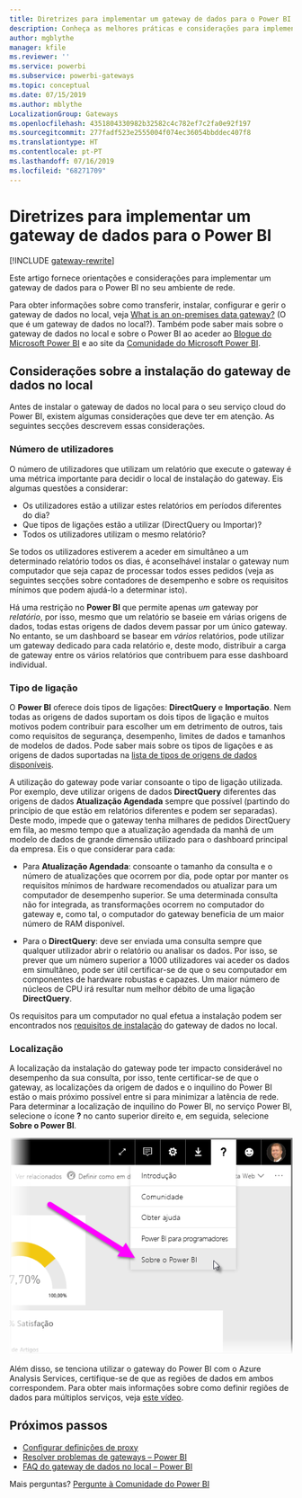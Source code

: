 ```yaml
---
title: Diretrizes para implementar um gateway de dados para o Power BI
description: Conheça as melhores práticas e considerações para implementar um gateway para o Power BI.
author: mgblythe
manager: kfile
ms.reviewer: ''
ms.service: powerbi
ms.subservice: powerbi-gateways
ms.topic: conceptual
ms.date: 07/15/2019
ms.author: mblythe
LocalizationGroup: Gateways
ms.openlocfilehash: 4351804330982b32582c4c782ef7c2fa0e92f197
ms.sourcegitcommit: 277fadf523e2555004f074ec36054bbddec407f8
ms.translationtype: HT
ms.contentlocale: pt-PT
ms.lasthandoff: 07/16/2019
ms.locfileid: "68271709"
---
```

# <a name="guidance-for-deploying-a-data-gateway-for-power-bi"></a>Diretrizes para implementar um gateway de dados para o Power BI

[!INCLUDE [gateway-rewrite](includes/gateway-rewrite.md)]

Este artigo fornece orientações e considerações para implementar um gateway de dados para o Power BI no seu ambiente de rede.

Para obter informações sobre como transferir, instalar, configurar e gerir o gateway de dados no local, veja [What is an on-premises data gateway?](/data-integration/gateway/service-gateway-onprem) (O que é um gateway de dados no local?). Também pode saber mais sobre o gateway de dados no local e sobre o Power BI ao aceder ao [Blogue do Microsoft Power BI](https://powerbi.microsoft.com/blog/) e ao site da [Comunidade do Microsoft Power BI](https://community.powerbi.com/).

## <a name="installation-considerations-for-the-on-premises-data-gateway"></a>Considerações sobre a instalação do gateway de dados no local

Antes de instalar o gateway de dados no local para o seu serviço cloud do Power BI, existem algumas considerações que deve ter em atenção. As seguintes secções descrevem essas considerações.

### <a name="number-of-users"></a>Número de utilizadores

O número de utilizadores que utilizam um relatório que execute o gateway é uma métrica importante para decidir o local de instalação do gateway. Eis algumas questões a considerar:

* Os utilizadores estão a utilizar estes relatórios em períodos diferentes do dia?
* Que tipos de ligações estão a utilizar (DirectQuery ou Importar)?
* Todos os utilizadores utilizam o mesmo relatório?

Se todos os utilizadores estiverem a aceder em simultâneo a um determinado relatório todos os dias, é aconselhável instalar o gateway num computador que seja capaz de processar todos esses pedidos (veja as seguintes secções sobre contadores de desempenho e sobre os requisitos mínimos que podem ajudá-lo a determinar isto).

Há uma restrição no **Power BI** que permite apenas *um* gateway por *relatório*, por isso, mesmo que um relatório se baseie em várias origens de dados, todas estas origens de dados devem passar por um único gateway. No entanto, se um dashboard se basear em *vários* relatórios, pode utilizar um gateway dedicado para cada relatório e, deste modo, distribuir a carga de gateway entre os vários relatórios que contribuem para esse dashboard individual.

### <a name="connection-type"></a>Tipo de ligação

O **Power BI** oferece dois tipos de ligações: **DirectQuery** e **Importação**. Nem todas as origens de dados suportam os dois tipos de ligação e muitos motivos podem contribuir para escolher um em detrimento de outros, tais como requisitos de segurança, desempenho, limites de dados e tamanhos de modelos de dados. Pode saber mais sobre os tipos de ligações e as origens de dados suportadas na [lista de tipos de origens de dados disponíveis](service-gateway-data-sources.md#list-of-available-data-source-types).

A utilização do gateway pode variar consoante o tipo de ligação utilizada. Por exemplo, deve utilizar origens de dados **DirectQuery** diferentes das origens de dados **Atualização Agendada** sempre que possível (partindo do princípio de que estão em relatórios diferentes e podem ser separadas). Deste modo, impede que o gateway tenha milhares de pedidos DirectQuery em fila, ao mesmo tempo que a atualização agendada da manhã de um modelo de dados de grande dimensão utilizado para o dashboard principal da empresa. Eis o que considerar para cada:

* Para **Atualização Agendada**: consoante o tamanho da consulta e o número de atualizações que ocorrem por dia, pode optar por manter os requisitos mínimos de hardware recomendados ou atualizar para um computador de desempenho superior. Se uma determinada consulta não for integrada, as transformações ocorrem no computador do gateway e, como tal, o computador do gateway beneficia de um maior número de RAM disponível.

* Para o **DirectQuery**: deve ser enviada uma consulta sempre que qualquer utilizador abrir o relatório ou analisar os dados. Por isso, se prever que um número superior a 1000 utilizadores vai aceder os dados em simultâneo, pode ser útil certificar-se de que o seu computador em componentes de hardware robustas e capazes. Um maior número de núcleos de CPU irá resultar num melhor débito de uma ligação **DirectQuery**.

Os requisitos para um computador no qual efetua a instalação podem ser encontrados nos [requisitos de instalação](/data-integration/gateway/service-gateway-install#requirements) do gateway de dados no local.

### <a name="location"></a>Localização

A localização da instalação do gateway pode ter impacto considerável no desempenho da sua consulta, por isso, tente certificar-se de que o gateway, as localizações da origem de dados e o inquilino do Power BI estão o mais próximo possível entre si para minimizar a latência de rede. Para determinar a localização de inquilino do Power BI, no serviço Power BI, selecione o ícone **?** no canto superior direito e, em seguida, selecione **Sobre o Power BI**.

![Determinar a localização do inquilino do Power BI](media/service-gateway-deployment-guidance/powerbi-gateway-deployment-guidance_02.png)

Além disso, se tenciona utilizar o gateway do Power BI com o Azure Analysis Services, certifique-se de que as regiões de dados em ambos correspondem. Para obter mais informações sobre como definir regiões de dados para múltiplos serviços, veja [este vídeo](https://guyinacube.com/2018/01/power-bi-azure-analysis-services-gateway-data-region/).

## <a name="next-steps"></a>Próximos passos

* [Configurar definições de proxy](/data-integration/gateway/service-gateway-proxy)  
* [Resolver problemas de gateways – Power BI](service-gateway-onprem-tshoot.md)  
* [FAQ do gateway de dados no local – Power BI](service-gateway-power-bi-faq.md)  

Mais perguntas? [Pergunte à Comunidade do Power BI](http://community.powerbi.com/)

